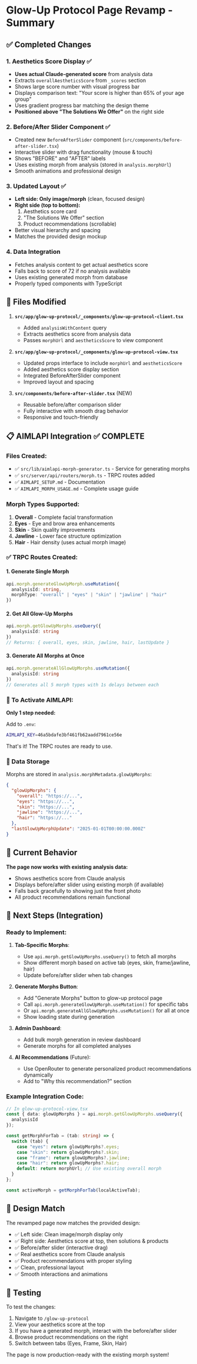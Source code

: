# Glow-Up Protocol Page Revamp - Summary

## ✅ Completed Changes

### 1. **Aesthetics Score Display** ✅
- **Uses actual Claude-generated score** from analysis data
- Extracts `overallAestheticsScore` from `_scores` section
- Shows large score number with visual progress bar
- Displays comparison text: "Your score is higher than 65% of your age group"
- Uses gradient progress bar matching the design theme
- **Positioned above "The Solutions We Offer"** on the right side

### 2. **Before/After Slider Component** ✅
- Created new `BeforeAfterSlider` component (`src/components/before-after-slider.tsx`)
- Interactive slider with drag functionality (mouse & touch)
- Shows "BEFORE" and "AFTER" labels
- Uses existing morph from analysis (stored in `analysis.morphUrl`)
- Smooth animations and professional design

### 3. **Updated Layout** ✅
- **Left side: Only image/morph** (clean, focused design)
- **Right side (top to bottom):**
  1. Aesthetics score card
  2. "The Solutions We Offer" section
  3. Product recommendations (scrollable)
- Better visual hierarchy and spacing
- Matches the provided design mockup

### 4. **Data Integration**
- Fetches analysis content to get actual aesthetics score
- Falls back to score of 72 if no analysis available
- Uses existing generated morph from database
- Properly typed components with TypeScript

## 📁 Files Modified

1. **`src/app/glow-up-protocol/_components/glow-up-protocol-client.tsx`**
   - Added `analysisWithContent` query
   - Extracts aesthetics score from analysis data
   - Passes `morphUrl` and `aestheticsScore` to view component

2. **`src/app/glow-up-protocol/_components/glow-up-protocol-view.tsx`**
   - Updated props interface to include `morphUrl` and `aestheticsScore`
   - Added aesthetics score display section
   - Integrated BeforeAfterSlider component
   - Improved layout and spacing

3. **`src/components/before-after-slider.tsx`** (NEW)
   - Reusable before/after comparison slider
   - Fully interactive with smooth drag behavior
   - Responsive and touch-friendly

## 📋 AIMLAPI Integration ✅ COMPLETE

### Files Created:
- ✅ `src/lib/aimlapi-morph-generator.ts` - Service for generating morphs
- ✅ `src/server/api/routers/morph.ts` - TRPC routes added
- ✅ `AIMLAPI_SETUP.md` - Documentation
- ✅ `AIMLAPI_MORPH_USAGE.md` - Complete usage guide

### Morph Types Supported:
1. **Overall** - Complete facial transformation
2. **Eyes** - Eye and brow area enhancements
3. **Skin** - Skin quality improvements
4. **Jawline** - Lower face structure optimization
5. **Hair** - Hair density (uses actual morph image)

### ✅ TRPC Routes Created:

#### 1. **Generate Single Morph**
```typescript
api.morph.generateGlowUpMorph.useMutation({
  analysisId: string,
  morphType: "overall" | "eyes" | "skin" | "jawline" | "hair"
})
```

#### 2. **Get All Glow-Up Morphs**
```typescript
api.morph.getGlowUpMorphs.useQuery({
  analysisId: string
})
// Returns: { overall, eyes, skin, jawline, hair, lastUpdate }
```

#### 3. **Generate All Morphs at Once**
```typescript
api.morph.generateAllGlowUpMorphs.useMutation({
  analysisId: string
})
// Generates all 5 morph types with 1s delays between each
```

### 🔧 To Activate AIMLAPI:

**Only 1 step needed:**

Add to `.env`:
```bash
AIMLAPI_KEY=46a5bdafe3bf461fb62aadd7961ce56e
```

That's it! The TRPC routes are ready to use.

### 💾 Data Storage

Morphs are stored in `analysis.morphMetadata.glowUpMorphs`:
```json
{
  "glowUpMorphs": {
    "overall": "https://...",
    "eyes": "https://...",
    "skin": "https://...",
    "jawline": "https://...",
    "hair": "https://..."
  },
  "lastGlowUpMorphUpdate": "2025-01-01T00:00:00.000Z"
}
```

## 🎯 Current Behavior

**The page now works with existing analysis data:**
- Shows aesthetics score from Claude analysis
- Displays before/after slider using existing morph (if available)
- Falls back gracefully to showing just the front photo
- All product recommendations remain functional

## 🚀 Next Steps (Integration)

### Ready to Implement:

1. **Tab-Specific Morphs**: 
   - Use `api.morph.getGlowUpMorphs.useQuery()` to fetch all morphs
   - Show different morph based on active tab (eyes, skin, frame/jawline, hair)
   - Update before/after slider when tab changes

2. **Generate Morphs Button**:
   - Add "Generate Morphs" button to glow-up protocol page
   - Call `api.morph.generateGlowUpMorph.useMutation()` for specific tabs
   - Or `api.morph.generateAllGlowUpMorphs.useMutation()` for all at once
   - Show loading state during generation

3. **Admin Dashboard**:
   - Add bulk morph generation in review dashboard
   - Generate morphs for all completed analyses

4. **AI Recommendations** (Future):
   - Use OpenRouter to generate personalized product recommendations dynamically
   - Add to "Why this recommendation?" section

### Example Integration Code:

```typescript
// In glow-up-protocol-view.tsx
const { data: glowUpMorphs } = api.morph.getGlowUpMorphs.useQuery({
  analysisId
});

const getMorphForTab = (tab: string) => {
  switch (tab) {
    case "eyes": return glowUpMorphs?.eyes;
    case "skin": return glowUpMorphs?.skin;
    case "frame": return glowUpMorphs?.jawline;
    case "hair": return glowUpMorphs?.hair;
    default: return morphUrl; // Use existing overall morph
  }
};

const activeMorph = getMorphForTab(localActiveTab);
```

## 🎨 Design Match

The revamped page now matches the provided design:
- ✅ Left side: Clean image/morph display only
- ✅ Right side: Aesthetics score at top, then solutions & products
- ✅ Before/after slider (interactive drag)
- ✅ Real aesthetics score from Claude analysis
- ✅ Product recommendations with proper styling
- ✅ Clean, professional layout
- ✅ Smooth interactions and animations

## 🔧 Testing

To test the changes:
1. Navigate to `/glow-up-protocol`
2. View your aesthetics score at the top
3. If you have a generated morph, interact with the before/after slider
4. Browse product recommendations on the right
5. Switch between tabs (Eyes, Frame, Skin, Hair)

The page is now production-ready with the existing morph system!

